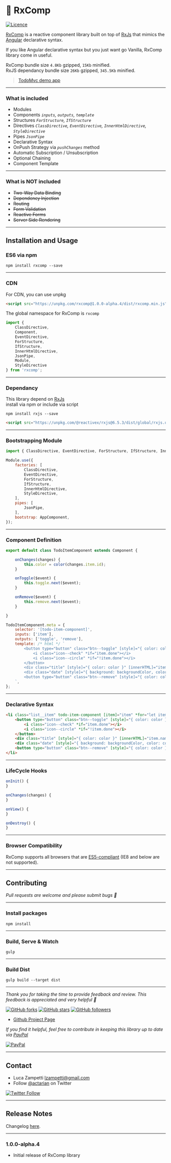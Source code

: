 # 💎 RxComp

[![Licence](https://img.shields.io/github/license/actarian/rxcomp.svg)](https://github.com/actarian/rxcomp)

[RxComp](https://github.com/actarian/rxcomp) is a reactive component library built on top of [RxJs](https://github.com/ReactiveX/rxjs) that mimics the [Angular](https://angular.io/) declarative syntax. 

If you like Angular declarative syntax but you just want go Vanilla, RxComp library come in useful.

RxComp bundle size `4.8Kb` gzipped, `15Kb` minified.  
RxJS dependancy bundle size `26Kb` gzipped, `345.5Kb` minified.  
 
> [TodoMvc demo app](https://actarian.github.io/rxcomp-todomvc/)
___

### What is included
* Modules
* Components *```inputs```, ```outputs```, ```template```*
* Structures *```ForStructure```, ```IfStructure```*
* Directives *```ClassDirective```, ```EventDirective```, ```InnerHtmlDirective```, ```StyleDirective```*
* Pipes *```JsonPipe```*
* Declarative Syntax
* OnPush Strategy via *```pushChanges```* method
* Automatic Subscription / Unsubscription
* Optional Chaining
* Component Template

___

### What is NOT included
* ~~Two-Way Data Binding~~
* ~~Dependency Injection~~
* ~~Routing~~
* ~~Form Validation~~
* ~~Reactive Forms~~
* ~~Server Side Rendering~~

___

## Installation and Usage

### ES6 via npm
```
npm install rxcomp --save
```
___

### CDN

For CDN, you can use unpkg

```html
<script src="https://unpkg.com/rxcomp@1.0.0-alpha.4/dist/rxcomp.min.js"></script>
```

The global namespace for RxComp is `rxcomp`

```javascript
import { 
	ClassDirective, 
	Component, 
	EventDirective, 
	ForStructure, 
	IfStructure, 
	InnerHtmlDirective, 
	JsonPipe, 
	Module, 
	StyleDirective 
} from 'rxcomp';
```
___

### Dependancy

This library depend on [RxJs](https://github.com/ReactiveX/rxjs)  
install via npm or include via script  

```
npm install rxjs --save
```

```html
<script src="https://unpkg.com/@reactivex/rxjs@6.5.3/dist/global/rxjs.umd.min.js"></script>
```

___

### Bootstrapping Module

```javascript
import { ClassDirective, EventDirective, ForStructure, IfStructure, InnerHtmlDirective, JsonPipe, Module, StyleDirective } from 'rxcomp';

Module.use({
	factories: [
		ClassDirective,
		EventDirective,
		ForStructure,
		IfStructure,
		InnerHtmlDirective, 
		StyleDirective,
	],
	pipes: [
		JsonPipe,
	],
	bootstrap: AppComponent,
});
```
___

### Component Definition

```javascript
export default class TodoItemComponent extends Component {

	onChanges(changes) {
		this.color = color(changes.item.id);
	}

	onToggle($event) {
		this.toggle.next($event);
	}

	onRemove($event) {
		this.remove.next($event);
	}

}

TodoItemComponent.meta = {
	selector: '[todo-item-component]',
	inputs: ['item'],
	outputs: ['toggle', 'remove'],
	template: /* html */ `
		<button type="button" class="btn--toggle" [style]="{ color: color }" (click)="onToggle(item)">
			<i class="icon--check" *if="item.done"></i>
			<i class="icon--circle" *if="!item.done"></i>
		</button>
		<div class="title" [style]="{ color: color }" [innerHTML]="item.name"></div>
		<div class="date" [style]="{ background: backgroundColor, color: color }" [innerHTML]="item.date | date : 'en-US' : { month: 'short', day: '2-digit', year: 'numeric' }"></div>
		<button type="button" class="btn--remove" [style]="{ color: color }" (click)="onRemove(item)"><i class="icon--remove"></i></button>
	`,
};

```
___

### Declarative Syntax

```html
<li class="list__item" todo-item-component [item]="item" *for="let item of items" (toggle)="onToggleItem($event)" (remove)="onRemoveItem($event)">
	<button type="button" class="btn--toggle" [style]="{ color: color }" (click)="onToggle(item)">
		<i class="icon--check" *if="item.done"></i>
		<i class="icon--circle" *if="!item.done"></i>
	</button>
	<div class="title" [style]="{ color: color }" [innerHTML]="item.name"></div>
	<div class="date" [style]="{ background: backgroundColor, color: color }" [innerHTML]="item.date | date : 'en-US' : { month: 'short', day: '2-digit', year: 'numeric' }"></div>
	<button type="button" class="btn--remove" [style]="{ color: color }" (click)="onRemove(item)"><i class="icon--remove"></i></button>
</li>
```
___

### LifeCycle Hooks

```javascript
onInit() {
} 

onChanges(changes) {	
}

onView() {	
}

onDestroy() {
}
```
___
### Browser Compatibility
RxComp supports all browsers that are [ES5-compliant](http://kangax.github.io/compat-table/es5/) (IE8 and below are not supported).
___
## Contributing

*Pull requests are welcome and please submit bugs 🐞*
___

### Install packages
```
npm install
```
___

### Build, Serve & Watch 
```
gulp
```
___

### Build Dist
```
gulp build --target dist
```
___

*Thank you for taking the time to provide feedback and review. This feedback is appreciated and very helpful 🌈*

[![GitHub forks](https://img.shields.io/github/forks/actarian/rxcomp.svg?style=social&label=Fork&maxAge=2592000)](https://gitHub.com/actarian/rxcomp/network/)  [![GitHub stars](https://img.shields.io/github/stars/actarian/rxcomp.svg?style=social&label=Star&maxAge=2592000)](https://GitHub.com/actarian/rxcomp/stargazers/)  [![GitHub followers](https://img.shields.io/github/followers/actarian.svg?style=social&label=Follow&maxAge=2592000)](https://github.com/actarian?tab=followers)

* [Github Project Page](https://github.com/actarian/rxcomp)  

*If you find it helpful, feel free to contribute in keeping this library up to date via [PayPal](https://www.paypal.me/circledev/5)*

[![PayPal](https://www.paypalobjects.com/webstatic/en_US/i/buttons/PP_logo_h_100x26.png)](https://www.paypal.me/circledev/5)
___

## Contact

* Luca Zampetti <lzampetti@gmail.com>
* Follow [@actarian](https://twitter.com/actarian) on Twitter

[![Twitter Follow](https://img.shields.io/twitter/follow/actarian.svg?style=social&label=Follow%20@actarian)](https://twitter.com/actarian)
___

## Release Notes
Changelog [here](https://github.com/actarian/rxcomp/blob/master/CHANGELOG.md).

---

### 1.0.0-alpha.4

* Initial release of RxComp library

